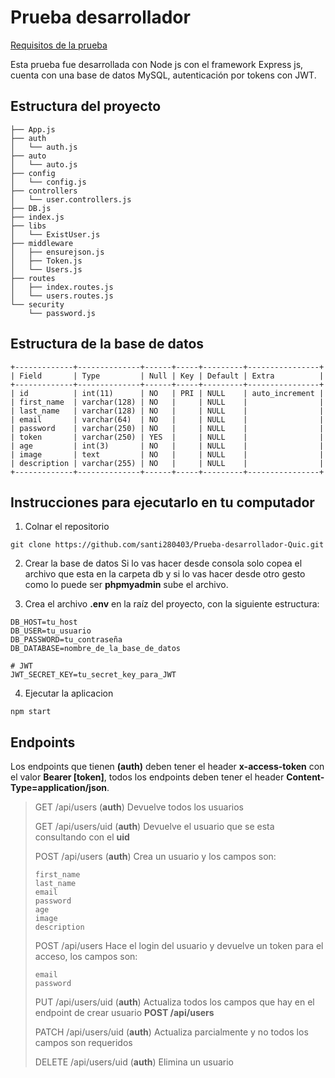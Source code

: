 # Prueba desarrollador

[Requisitos de la prueba](https://hackmd.io/jQgCodYMTUek3njon1l8VQ?view)

Esta prueba fue desarrollada con Node js con el framework Express js, cuenta con una base de datos MySQL, autenticación por tokens con JWT.

## Estructura del proyecto
```
├── App.js
├── auth
│   └── auth.js
├── auto
│   └── auto.js
├── config
│   └── config.js
├── controllers
│   └── user.controllers.js
├── DB.js
├── index.js
├── libs
│   └── ExistUser.js
├── middleware
│   ├── ensurejson.js
│   ├── Token.js
│   └── Users.js
├── routes
│   ├── index.routes.js
│   └── users.routes.js
└── security
    └── password.js

```

## Estructura de la base de datos
```
+-------------+--------------+------+-----+---------+----------------+
| Field       | Type         | Null | Key | Default | Extra          |
+-------------+--------------+------+-----+---------+----------------+
| id          | int(11)      | NO   | PRI | NULL    | auto_increment |
| first_name  | varchar(128) | NO   |     | NULL    |                |
| last_name   | varchar(128) | NO   |     | NULL    |                |
| email       | varchar(64)  | NO   |     | NULL    |                |
| password    | varchar(250) | NO   |     | NULL    |                |
| token       | varchar(250) | YES  |     | NULL    |                |
| age         | int(3)       | NO   |     | NULL    |                |
| image       | text         | NO   |     | NULL    |                |
| description | varchar(255) | NO   |     | NULL    |                |
+-------------+--------------+------+-----+---------+----------------+

```

## Instrucciones para ejecutarlo en tu computador
1. Colnar el repositorio
```
git clone https://github.com/santi280403/Prueba-desarrollador-Quic.git
```
2. Crear la base de datos
Si lo vas hacer desde consola solo copea el archivo que esta en la carpeta db y si lo vas hacer desde otro gesto como lo puede ser **phpmyadmin** sube el archivo.

3. Crea el archivo **.env** en la raíz del proyecto, con la siguiente estructura:
```
DB_HOST=tu_host
DB_USER=tu_usuario
DB_PASSWORD=tu_contraseña
DB_DATABASE=nombre_de_la_base_de_datos

# JWT
JWT_SECRET_KEY=tu_secret_key_para_JWT
```
4. Ejecutar la aplicacion
```
npm start
```

## Endpoints
Los endpoints que tienen **(auth)** deben tener el header **x-access-token** con el valor **Bearer [token]**, todos los endpoints deben tener el header **Content-Type=application/json**.
> GET /api/users (**auth**)
> Devuelve todos los usuarios
>
> GET /api/users/uid (**auth**)
> Devuelve el usuario que se esta consultando con el **uid**
>
> POST /api/users (**auth**)
> Crea un usuario y los campos son:
> ```
> first_name
> last_name
> email
> password
> age
> image 
> description
> ```
>
> POST /api/users 
> Hace el login del usuario y devuelve un token para el acceso, los campos son:
>```
> email
> password
>```
>
> PUT /api/users/uid (**auth**)
> Actualiza todos los campos que hay en el endpoint de crear usuario **POST /api/users**
>
>
> PATCH /api/users/uid (**auth**)
> Actualiza parcialmente y no todos los campos son requeridos
>
> DELETE /api/users/uid (**auth**)
> Elimina un usuario
>